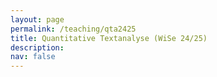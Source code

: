 ```yaml
---
layout: page
permalink: /teaching/qta2425
title: Quantitative Textanalyse (WiSe 24/25)
description: 
nav: false
---
```


<head>
    <meta charset="UTF-8">
    <meta name="viewport" content="width=device-width, initial-scale=1.0">
    <title>Fancy Table</title>
    <style>
        .fancy-table {
            width: 100%;
            border-collapse: collapse;
            text-align: left;
            vertical-align: top;
        }
        .fancy-table th, .fancy-table td {
            padding: 12px;
            border: 1px solid #ddd;
            text-align: left;
            vertical-align: top;
        }
        .fancy-table th {
            background-color: #f4f4f4;
            font-weight: bold;
        }
        .fancy-table tr:nth-child(even) {
            background-color: #f9f9f9;
        }
        .fancy-table tr:hover {
            background-color: #f1f1f1;
        }

        .plain-table {
            width: 100%;
            text-align: left;
            vertical-align: top;
        }
        .plain-table th, .plain-table td {
            padding: 12px;
        }
    </style>
</head>
<body>
    <h3>Inhalt</h3><br>
    <p>Wir leben in einer Welt von "big data", welche auch vor unserer Arbeit als Politikwissenschaftler*innen nicht Halt macht. Jeden Tag begründen politische Akteur*innen ihre Entscheidungen auf verschiedenen Kommunikationskanälen, Institutionen veröffentlichen Policy Reports, und Bürger*innen äußern ihre Meinung in sozialen Medien und in den Kommentarbereichen von Zeitungen. Doch wie können wir diese Datenmengen sinnvoll nutzen? </p>
    <p>Dieses Methodenseminar gibt einen Einblick in die quantitative Textanalyse, eine Art der Inhaltsanalyse, welche Texte anhand von numerischen Gemeinsamkeiten untersucht. Dabei werden die Student*innen im Laufe des Seminars lernen, (1) Textdaten von öffentlich zugänglichen Webseiten zu sammeln, (2) das Rohmaterial für verschiedene Analysen vorzubereiten sowie (3) verschiedene Techniken der quantitativen Textanalyse anzuwenden. Dabei werden die Studierenden auch ein Basisverständnis von neueren Entwicklungen der Textanalyse (wie von Transformer oder Large Language Modellen entwickeln). Die einzelnen Sitzungen werden dabei sehr praxisorientiert sein und Studierenden die Möglichkeit geben, ein eigenes Projekt im Rahmen des Seminars zu realisieren. Hierbei werden sie eine eigene Forschungsfrage entwickeln, theoretische Erwartungen formulieren, Forschungsdaten erschließen und eine passende Methode der quantitativen Textanalyse anwenden. </p>
    Der Syllabus lässt sich <a href="{{ site.url }}assets/pdf/qta/qta_syllabus.pdf">hier</a> herunterladen.
    <br>

	Das Seminar findet wöchentlich am Mittwoch zwischen 16-18 Uhr im Seminarraum SCH 100.107 statt. Student*innen werden gebeten, ihre Laptops mitzubringen. 
    <br>
    <h3>Materialien</h3>
    Um den Beispielcode durchlaufen lassen zu können, sollten zuerst die Dateien lokal gespeichert werden und in derselben Dateistruktur ein .Rproj-Datei erstellt werden. Über einen Doppelklick auf das .Rproj-File öffnet sich RStudio, über das das .RMD-File geöffnet werden kann. Eine Kurzanleitung lässt sich bspw. <a href="https://intro2r.com/rsprojs.html">hier</a> finden. <br>
	<br>
	<h4>1. Woche: Einführung</h4>
	<a href="{{ site.url }}assets/pdf/qta/introduction.pdf">Slides</a>
	<br>
	<h4>2. und 3. Woche: Crashkurs in R</h4>
	<table class="fancy-table">
        <tr>
            <th style="width:33%;">Slides</th>
            <th style="width:33%;">Code</th>
            <th style="width:33%;">Daten</th>
        </tr>
        <tr>
            <td><a href="{{ site.url }}assets/pdf/qta/crashkurs.pdf">Slides</a><br>
			<a href="{{ site.url }}assets/pdf/qta/crashkurs2.pdf">Slides (Woche 2)</a></td>
            <td><a href="{{ site.url }}assets/code/qta2425/einfuehrung.RMD">Einführung (Lösungen)</a><br>
			<a href="{{ site.url }}assets/code/qta2425/einfuehrung_empty.RMD">Einführung (Übungen)</a><br>
			<a href="{{ site.url }}assets/code/qta2425/tutorial.Rmd">Tutorial (Lösungen)</a><br>
			<a href="{{ site.url }}assets/code/qta2425/tutorial_empty.Rmd">Tutorial</a><br>
            </td>
            <td><a href="{{ site.url }}assets/data/allb18.dta">Allbus 2018</a> <br>
                <a href="{{ site.url }}assets/data/SnowballStopwordsGerman_utf8.txt">Stopwords</a> <br>
				<a href="{{ site.url }}assets/data/test_set.csv">.csv-Testdatei</a> <br>
				<a href="{{ site.url }}assets/data/unemployment_1222.xlsx">.xlsx-Testdatei</a> 	<br>			
				<a href="{{ site.url }}assets/data/mdb_data.RDS">Daten zu Abgeordneten des Deutschen Bundestags</a> 

				</td>
        </tr>
    </table>
	<h4>4. Woche: Was ist quantitative Textanalyse</h4>
	In dieser Sitzung beschäftigen wir uns mit Konzepten aus der Inhaltsanalyse. Wir werden einen Text manuell analysieren, bevor wir verschiedene Methoden und Gütekriterien der quantitativen Textanalyse kennenlernen. 
	<table class="fancy-table">
        <tr>
            <th style="width:33%;">Slides</th>
            <th style="width:33%;">Code</th>
        </tr>
        <tr>
            <td><a href="{{ site.url }}assets/pdf/qta/qta.pdf">Einführung in die quantitative Textanalyse</a></td>
            <td><a href="{{ site.url }}assets/code/qta2425/inauguration.Rmd">Code (US Inauguration Speeches)</a>
            </td>
        </tr>
    </table><br>
	<h4>5. Woche: Web-Scraping statischer Webseiten</h4>
	In dieser Woche versuchen wir, Daten von einfachen Webseiten herunterzuladen und in ein für uns nutzbares Dateiformat zu überführen. Bitte installiert im Vorfeld das <a href="https://selectorgadget.com/">SelectorGadget</a> für den Browser, welchen ihr normalerweise nutzt. Überlegt euch, welche Website für euch von Interesse sein könnte.  <br>
	<table class="fancy-table">
        <tr>
            <th style="width:33%;">Slides</th>
            <th style="width:33%;">Code</th>
        </tr>
        <tr>
            <td><a href="{{ site.url }}assets/pdf/qta/scraping.pdf">Scraping statischer Webseiten</a></td>
            <td><a href="{{ site.url }}assets/code/qta2425/scraping.Rmd">Code (Scraping Einführung)</a><br>
			<a href="{{ site.url }}assets/code/qta2425/scraping_exercises_empty.Rmd">Übungen (Scraping)</a>
            </td>
        </tr>
    </table><br>
	<h4>6. Woche: Web-Scraping dynamischer Webseiten</h4>
	In dieser Woche widmen wir uns komplexeren Webseiten, von denen wir überhaupt nicht oder nur teilweise auf den HTML-Code zugreifen können. Bitte stellt hierzu im Vorfeld der Sitzung sicher, dass ihr <a href="https://www.java.com/en/download/help/windows_offline_download.html">Java</a> installiert habt und es als Pfad-Variable definiert habt (s. <a href="https://www.java.com/en/download/help/path.html">folgende Anleitung</a>. 